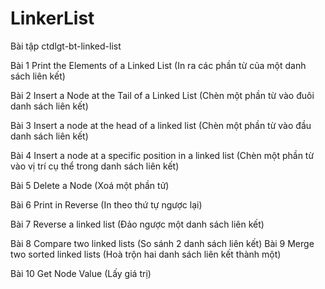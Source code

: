 # LinkerList
Bài tập ctdlgt-bt-linked-list

Bài 1
Print the Elements of a Linked List
(In ra các phần từ của một danh sách liên kết)

Bài 2
Insert a Node at the Tail of a Linked List
(Chèn một phần từ vào đuôi danh sách liên kết)

Bài 3
Insert a node at the head of a linked list
(Chèn một phần từ vào đầu danh sách liên kết)

Bài 4
Insert a node at a specific position in a linked list
(Chèn một phần từ vào vị trí cụ thể trong danh sách liên kết)

Bài 5
Delete a Node
(Xoá một phần tử)

Bài 6
Print in Reverse
(In theo thứ tự ngược lại)

Bài 7
Reverse a linked list
(Đảo ngược một danh sách liên kết)

Bài 8
Compare two linked lists
(So sánh 2 danh sách liên kết)
Bài 9
Merge two sorted linked lists
(Hoà trộn hai danh sách liên kết thành một)

Bài 10
Get Node Value
(Lấy giá trị)
